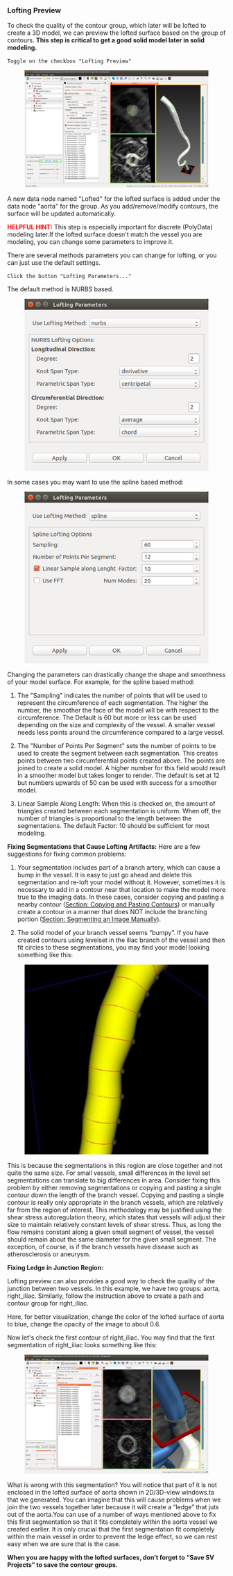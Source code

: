 ### Lofting Preview

To check the quality of the contour group, which later will be lofted to create a 3D model, we can preview the lofted surface based on the group of contours. **This step is critical to get a good solid model later in solid modeling.**

    Toggle on the checkbox "Lofting Preview"

<figure>
  <img class="svImg svImgLg"  src="/documentation/modeling/imgs/segmentation/loftingpreview.png"> 
  <figcaption class="svCaption" ></figcaption>
</figure>

A new data node named "Lofted" for the lofted surface is added under the data node "aorta" for the group. As you add/remove/modify contours, the surface will be updated automatically.

<font color="red">**HELPFUL HINT:**</font> This step is especially important for discrete (PolyData) modeling later.If the lofted surface doesn't match the vessel you are modeling, you can change some parameters to improve it.

There are several methods parameters you can change for lofting, or you can just use the default settings.

    Click the button "Lofting Parameters..."

The default method is NURBS based.

<figure>
  <img class="svImg svImgSm"  src="/documentation/modeling/imgs/segmentation/loftingdialog.png"> 
  <figcaption class="svCaption" ></figcaption>
</figure>

In some cases you may want to use the spline based method:

<figure>
  <img class="svImg svImgSm"  src="/documentation/modeling/imgs/segmentation/loftingdialog_spline.png"> 
  <figcaption class="svCaption" ></figcaption>
</figure>

Changing the parameters can drastically change the shape and smoothness of your model surface. For example, for the spline based method:

1. The "Sampling" indicates the number of points that will be used to represent the circumference of each segmentation. The higher the number, the smoother the face of the model will be with respect to the circumference. The Default is 60 but more or less can be used depending on the size and complexity of the vessel. A smaller vessel needs less points around the circumference compared to a large vessel.

2. The "Number of Points Per Segment" sets the number of points to be used to create the segment between each segmentation. This creates points between two circumferential points created above. The points are joined to create a solid model. A higher number for this field would result in a smoother model but takes longer to render. The default is set at 12 but numbers upwards of 50 can be used with success for a smoother model.

3. Linear Sample Along Length: When this is checked on, the amount of triangles created between each segmentation is uniform. When off, the number of triangles is proportional to the length between the segmentations. The default Factor: 10 should be sufficient for most modeling.

**Fixing Segmentations that Cause Lofting Artifacts:**
Here are a few suggestions for fixing common problems:

1. Your segmentation includes part of a branch artery, which can cause a bump in the vessel. It is easy to just go ahead and delete this segmentation and re-loft your model without it. However, sometimes it is necessary to add in a contour near that location to make the model more true to the imaging data. In these cases, consider copying and pasting a nearby contour ([Section: Copying and Pasting Contours](#modelingCopyingPastingContours)) or manually create a contour in a manner that does NOT include the branching portion ([Section: Segmenting an Image Manually](#modelingManual)).

2. The solid model of your branch vessel seems “bumpy”. If you have created contours using levelset in the iliac branch of the vessel and then fit circles to these segmentations, you may find your model looking something like this:

<figure>
  <img class="svImg svImgSm"  src="/documentation/modeling/imgs/segmentation/loftingbumpy.jpg"> 
  <figcaption class="svCaption" ></figcaption>
</figure>

This is because the segmentations in this region are close together and not quite the same size. For small vessels, small differences in the level set segmentations can translate to big differences in area. Consider fixing this problem by either removing segmentations or copying and pasting a single contour down the length of the branch vessel. Copying and pasting a single contour is really only appropriate in the branch vessels, which are relatively far from the region of interest. This methodology may be justified using the shear stress autoregulation theory, which states that vessels will adjust their size to maintain relatively constant levels of shear stress. Thus, as long the flow remains constant along a given small segment of vessel, the vessel should remain about the same diameter for the given small segment. The exception, of course, is if the branch vessels have disease such as atherosclerosis or aneurysm.

**Fixing Ledge in Junction Region:**

Lofting preview can also provides a good way to check the quality of the junction between two vessels. In this example, we have two groups: aorta, right_iliac. Similarly, follow the instruction above to create a path and contour group for right_iliac.

Here, for better visualization, change the color of the lofted surface of aorta to blue, change the opacity of the image to about 0.6.

Now let's check the first contour of right_iliac. You may find that the first segmentation of right_iliac looks something like this:

<figure>
  <img class="svImg svImgXl"  src="/documentation/modeling/imgs/segmentation/checkledge.png"> 
  <figcaption class="svCaption" ></figcaption>
</figure>

What is wrong with this segmentation? You will notice that part of it is not enclosed in the lofted surface of aorta shown in 2D/3D-view windows.ta that we generated. You can imagine that this will cause problems when we join the two vessels together later because it will create a “ledge” that juts out of the aorta.You can use of a number of ways mentioned above to fix this first segmentation so that it fits completely within the aorta vessel we created earlier. It is only crucial that the first segmentation fit completely within the main vessel in order to prevent the ledge effect, so we can rest easy when we are sure that is the case.

**When you are happy with the lofted surfaces, don’t forget to “Save SV Projects” to save the contour groups.**

